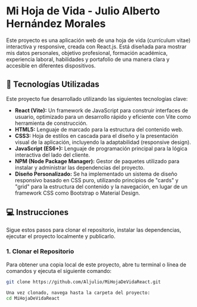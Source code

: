 # Mi Hoja de Vida - Julio Alberto Hernández Morales

Este proyecto es una aplicación web de una hoja de vida (currículum vitae) interactiva y responsive, creada con React.js. Está diseñada para mostrar mis datos personales, objetivo profesional, formación académica, experiencia laboral, habilidades y portafolio de una manera clara y accesible en diferentes dispositivos.

## 🚀 Tecnologías Utilizadas

Este proyecto fue desarrollado utilizando las siguientes tecnologías clave:

* **React (Vite):** Un framework de JavaScript para construir interfaces de usuario, optimizado para un desarrollo rápido y eficiente con Vite como herramienta de construcción.
* **HTML5:** Lenguaje de marcado para la estructura del contenido web.
* **CSS3:** Hoja de estilos en cascada para el diseño y la presentación visual de la aplicación, incluyendo la adaptabilidad (responsive design).
* **JavaScript (ES6+):** Lenguaje de programación principal para la lógica interactiva del lado del cliente.
* **NPM (Node Package Manager):** Gestor de paquetes utilizado para instalar y administrar las dependencias del proyecto.
* **Diseño Personalizado:** Se ha implementado un sistema de diseño responsivo basado en CSS puro, utilizando principios de "cards" y "grid" para la estructura del contenido y la navegación, en lugar de un framework CSS como Bootstrap o Material Design.

## 💻 Instrucciones

Sigue estos pasos para clonar el repositorio, instalar las dependencias, ejecutar el proyecto localmente y publicarlo.

### 1. Clonar el Repositorio

Para obtener una copia local de este proyecto, abre tu terminal o línea de comandos y ejecuta el siguiente comando:

```bash
git clone https://github.com/Aljulio/MiHojaDeVidaReact.git

Una vez clonado, navega hasta la carpeta del proyecto:
cd MiHojaDeVidaReact

